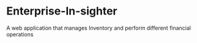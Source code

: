 
# Enterprise-In-sighter
A web application that manages Inventory and perform different financial operations
